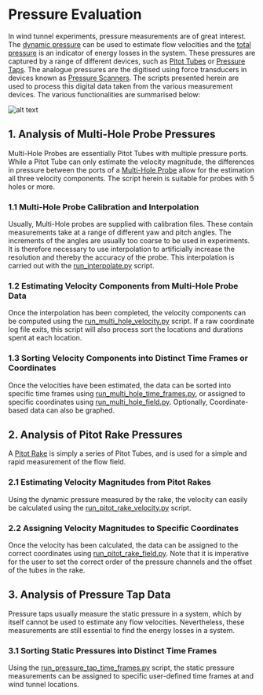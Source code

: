 # Pressure Evaluation

In wind tunnel experiments, pressure measurements are of great interest. The [dynamic pressure](https://en.wikipedia.org/wiki/Dynamic_pressure) can be used to estimate flow velocities and the [total pressure](https://en.wikipedia.org/wiki/Total_pressure) is an indicator of energy losses in the system. These pressures are captured by a range of different devices, such as [Pitot Tubes](https://en.wikipedia.org/wiki/Pitot_tube) or [Pressure Taps](https://www.grc.nasa.gov/www/k-12/airplane/tunpsm.html). The analogue pressures are the digitised using force transducers in devices known as [Pressure Scanners](https://www.surreysensors.com/products/pressure-scanner/). The scripts presented herein are used to process this digital data taken from the various measurement devices. The various functionalities are summarised below:

![alt text](https://github.com/hohenhau/pressure_evaluatio/blob/main/_process_diagram.png?raw=true)

## 1. Analysis of Multi-Hole Probe Pressures

Multi-Hole Probes are essentially Pitot Tubes with multiple pressure ports. While a Pitot Tube can only estimate the velocity magnitude, the differences in pressure between the ports of a [Multi-Hole Probe](https://www.surreysensors.com/products/digital-seven-hole-probe-system/) allow for the estimation all three velocity components. The script herein is suitable for probes with 5 holes or more.

### 1.1 Multi-Hole Probe Calibration and Interpolation

Usually, Multi-Hole probes are supplied with calibration files. These contain measurements take at a range of different yaw and pitch angles. The increments of the angles are usually too coarse to be used in experiments. It is therefore necessary to use interpolation to artificially increase the resolution and thereby the accuracy of the probe. This interpolation is carried out with the [run_interpolate.py](https://github.com/hohenhau/pressure_evaluation/blob/main/run_interpolate.py) script.

### 1.2 Estimating Velocity Components from Multi-Hole Probe Data

Once the interpolation has been completed, the velocity components can be computed using the [run_multi_hole_velocity.py](https://github.com/hohenhau/pressure_evaluation/blob/main/run_multi_hole_velocity.py) script. If a raw coordinate log file exits, this script will also process sort the locations and durations spent at each location. 


### 1.3 Sorting Velocity Components into Distinct Time Frames or Coordinates

Once the velocities have been estimated, the data can be sorted into specific time frames using [run_multi_hole_time_frames.py](https://github.com/hohenhau/pressure_evaluation/blob/main/run_multi_hole_time_frames.py), or assigned to specific coordinates using [run_multi_hole_field.py](https://github.com/hohenhau/pressure_evaluation/blob/main/run_multi_hole_field.py). Optionally, Coordinate-based data can also be graphed.

## 2. Analysis of Pitot Rake Pressures

A [Pitot Rake](https://www.surreysensors.com/products/amprobes/) is simply a series of Pitot Tubes, and is used for a simple and rapid measurement of the flow field. 

### 2.1 Estimating Velocity Magnitudes from Pitot Rakes

Using the dynamic pressure measured by the rake, the velocity can easily be calculated using the [run_pitot_rake_velocity.py](https://github.com/hohenhau/pressure_evaluation/blob/main/run_pitot_rake_velocity.py) script. 

### 2.2 Assigning Velocity Magnitudes to Specific Coordinates

Once the velocity has been calculated, the data can be assigned to the correct coordinates using [run_pitot_rake_field.py](https://github.com/hohenhau/pressure_evaluation/blob/main/run_pitot_rake_field.py). Note that it is imperative for the user to set the correct order of the pressure channels and the offset of the tubes in the rake.

## 3. Analysis of Pressure Tap Data

Pressure taps usually measure the static pressure in a system, which by itself cannot be used to estimate any flow velocities. Nevertheless, these measurements are still essential to find the energy losses in a system.

### 3.1 Sorting Static Pressures into Distinct Time Frames

Using the [run_pressure_tap_time_frames.py](https://github.com/hohenhau/pressure_evaluation/blob/main/run_pressure_tap_time_frames.py) script, the static pressure measurements can be assigned to specific user-defined time frames at and wind tunnel locations.
